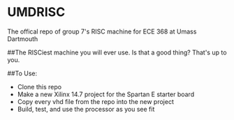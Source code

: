 # UMDRISC
The offical repo of group 7's RISC machine for ECE 368 at Umass Dartmouth

##The RISCiest machine you will ever use.
Is that a good thing? That's up to you.

##To Use:
* Clone this repo
* Make a new Xilinx 14.7 project for the Spartan E starter board
* Copy every vhd file from the repo into the new project
* Build, test, and use the processor as you see fit

